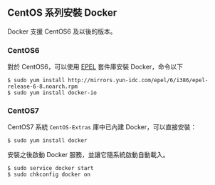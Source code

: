 ## CentOS 系列安裝 Docker

Docker 支援 CentOS6 及以後的版本。

### CentOS6
對於 CentOS6，可以使用 [EPEL](https://fedoraproject.org/wiki/EPEL) 套件庫安裝 Docker，命令以下
```
$ sudo yum install http://mirrors.yun-idc.com/epel/6/i386/epel-release-6-8.noarch.rpm
$ sudo yum install docker-io
```

### CentOS7
CentOS7 系統 `CentOS-Extras` 庫中已內建 Docker，可以直接安裝：
```
$ sudo yum install docker
```

安裝之後啟動 Docker 服務，並讓它隨系統啟動自動載入。
```
$ sudo service docker start
$ sudo chkconfig docker on
```
